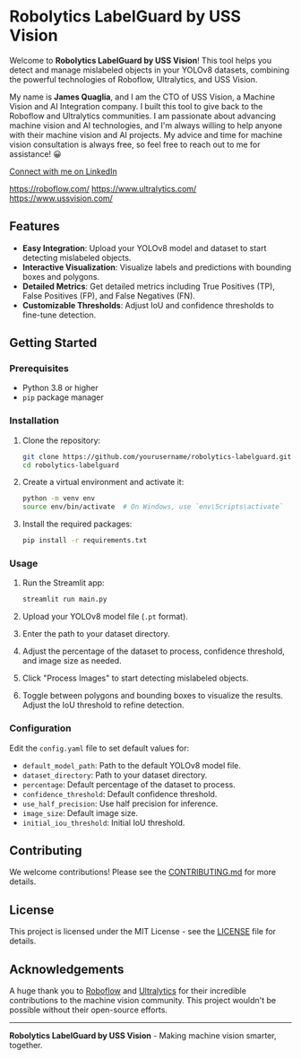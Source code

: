 # Robolytics LabelGuard by USS Vision

Welcome to **Robolytics LabelGuard by USS Vision**! This tool helps you detect and manage mislabeled objects in your YOLOv8 datasets, combining the powerful technologies of Roboflow, Ultralytics, and USS Vision.

My name is **James Quaglia**, and I am the CTO of USS Vision, a Machine Vision and AI Integration company. I built this tool to give back to the Roboflow and Ultralytics communities. I am passionate about advancing machine vision and AI technologies, and I'm always willing to help anyone with their machine vision and AI projects. My advice and time for machine vision consultation is always free, so feel free to reach out to me for assistance! :grinning:

[Connect with me on LinkedIn](https://www.linkedin.com/in/james-quaglia-06143bb5/)

https://roboflow.com/
https://www.ultralytics.com/
https://www.ussvision.com/

## Features

- **Easy Integration**: Upload your YOLOv8 model and dataset to start detecting mislabeled objects.
- **Interactive Visualization**: Visualize labels and predictions with bounding boxes and polygons.
- **Detailed Metrics**: Get detailed metrics including True Positives (TP), False Positives (FP), and False Negatives (FN).
- **Customizable Thresholds**: Adjust IoU and confidence thresholds to fine-tune detection.

## Getting Started

### Prerequisites

- Python 3.8 or higher
- `pip` package manager

### Installation

1. Clone the repository:
    ```sh
    git clone https://github.com/yourusername/robolytics-labelguard.git
    cd robolytics-labelguard
    ```

2. Create a virtual environment and activate it:
    ```sh
    python -m venv env
    source env/bin/activate  # On Windows, use `env\Scripts\activate`
    ```

3. Install the required packages:
    ```sh
    pip install -r requirements.txt
    ```

### Usage

1. Run the Streamlit app:
    ```sh
    streamlit run main.py
    ```

2. Upload your YOLOv8 model file (`.pt` format).

3. Enter the path to your dataset directory.

4. Adjust the percentage of the dataset to process, confidence threshold, and image size as needed.

5. Click "Process Images" to start detecting mislabeled objects.

6. Toggle between polygons and bounding boxes to visualize the results. Adjust the IoU threshold to refine detection.

### Configuration

Edit the `config.yaml` file to set default values for:
- `default_model_path`: Path to the default YOLOv8 model file.
- `dataset_directory`: Path to your dataset directory.
- `percentage`: Default percentage of the dataset to process.
- `confidence_threshold`: Default confidence threshold.
- `use_half_precision`: Use half precision for inference.
- `image_size`: Default image size.
- `initial_iou_threshold`: Initial IoU threshold.

## Contributing

We welcome contributions! Please see the [CONTRIBUTING.md](CONTRIBUTING.md) for more details.

## License

This project is licensed under the MIT License - see the [LICENSE](LICENSE) file for details.

## Acknowledgements

A huge thank you to [Roboflow](https://roboflow.com) and [Ultralytics](https://ultralytics.com) for their incredible contributions to the machine vision community. This project wouldn't be possible without their open-source efforts.

---

**Robolytics LabelGuard by USS Vision** - Making machine vision smarter, together.
